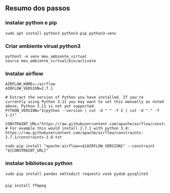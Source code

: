 ## Resumo dos passos

### instalar python e pip
```
sudo apt install python3 python3-pip python3-venv
```

### Criar ambiente virual python3
```
python3 -m venv meu_ambiente_virtual
source meu_ambiente_virtual/bin/activate
```

### Instalar airflow
```
AIRFLOW_HOME=~/airflow
AIRFLOW_VERSION=2.7.1

# Extract the version of Python you have installed. If you're currently using Python 3.11 you may want to set this manually as noted above, Python 3.11 is not yet supported.
PYTHON_VERSION="$(python --version | cut -d " " -f 2 | cut -d "." -f 1-2)"

CONSTRAINT_URL="https://raw.githubusercontent.com/apache/airflow/constraints-${AIRFLOW_VERSION}/constraints-${PYTHON_VERSION}.txt"
# For example this would install 2.7.1 with python 3.8: https://raw.githubusercontent.com/apache/airflow/constraints-2.7.1/constraints-3.8.txt

sudo pip install "apache-airflow==${AIRFLOW_VERSION}" --constraint "${CONSTRAINT_URL}"
```

### instalar bibliotecas python
```
sudo pip install pandas xmltodict requests vosk pydub pysqlite3
```

###
```
pip install ffmpeg